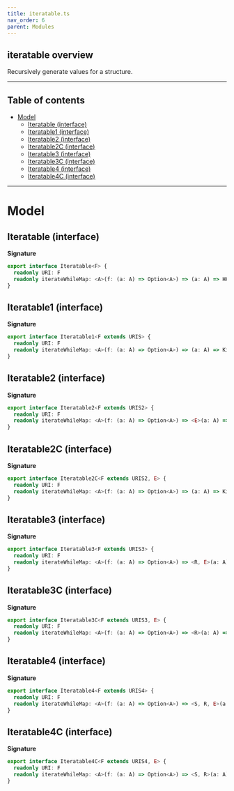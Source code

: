 ```yaml
---
title: iteratable.ts
nav_order: 6
parent: Modules
---
```


## iteratable overview

Recursively generate values for a structure.

---

<h2 class="text-delta">Table of contents</h2>

- [Model](#model)
  - [Iteratable (interface)](#iteratable-interface)
  - [Iteratable1 (interface)](#iteratable1-interface)
  - [Iteratable2 (interface)](#iteratable2-interface)
  - [Iteratable2C (interface)](#iteratable2c-interface)
  - [Iteratable3 (interface)](#iteratable3-interface)
  - [Iteratable3C (interface)](#iteratable3c-interface)
  - [Iteratable4 (interface)](#iteratable4-interface)
  - [Iteratable4C (interface)](#iteratable4c-interface)

---

# Model

## Iteratable (interface)

**Signature**

```ts
export interface Iteratable<F> {
  readonly URI: F
  readonly iterateWhileMap: <A>(f: (a: A) => Option<A>) => (a: A) => HKT<F, A>
}
```

## Iteratable1 (interface)

**Signature**

```ts
export interface Iteratable1<F extends URIS> {
  readonly URI: F
  readonly iterateWhileMap: <A>(f: (a: A) => Option<A>) => (a: A) => Kind<F, A>
}
```

## Iteratable2 (interface)

**Signature**

```ts
export interface Iteratable2<F extends URIS2> {
  readonly URI: F
  readonly iterateWhileMap: <A>(f: (a: A) => Option<A>) => <E>(a: A) => Kind2<F, E, A>
}
```

## Iteratable2C (interface)

**Signature**

```ts
export interface Iteratable2C<F extends URIS2, E> {
  readonly URI: F
  readonly iterateWhileMap: <A>(f: (a: A) => Option<A>) => (a: A) => Kind2<F, E, A>
}
```

## Iteratable3 (interface)

**Signature**

```ts
export interface Iteratable3<F extends URIS3> {
  readonly URI: F
  readonly iterateWhileMap: <A>(f: (a: A) => Option<A>) => <R, E>(a: A) => Kind3<F, R, E, A>
}
```

## Iteratable3C (interface)

**Signature**

```ts
export interface Iteratable3C<F extends URIS3, E> {
  readonly URI: F
  readonly iterateWhileMap: <A>(f: (a: A) => Option<A>) => <R>(a: A) => Kind3<F, R, E, A>
}
```

## Iteratable4 (interface)

**Signature**

```ts
export interface Iteratable4<F extends URIS4> {
  readonly URI: F
  readonly iterateWhileMap: <A>(f: (a: A) => Option<A>) => <S, R, E>(a: A) => Kind4<F, S, R, E, A>
}
```

## Iteratable4C (interface)

**Signature**

```ts
export interface Iteratable4C<F extends URIS4, E> {
  readonly URI: F
  readonly iterateWhileMap: <A>(f: (a: A) => Option<A>) => <S, R>(a: A) => Kind4<F, S, R, E, A>
}
```
